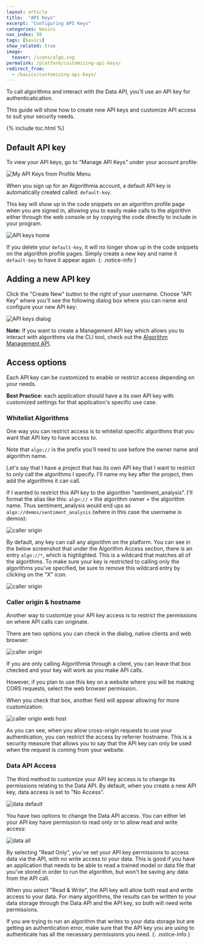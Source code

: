 ```yaml
---
layout: article
title:  "API Keys"
excerpt: "Configuring API Keys"
categories: basics
nav_index: 50
tags: [basics]
show_related: true
image:
  teaser: /icons/algo.svg
permalink: /platform/customizing-api-keys/
redirect_from:
  - /basics/customizing-api-keys/
---
```


To call algorithms and interact with the Data API, you'll use an API key for authenticatication.

This guide will show how to create new API keys and customize API access to suit your security needs.

{% include toc.html %}

## Default API key

To view your API keys, go to "Manage API Keys" under your account profile:

<img src="{{site.cdnurl}}{{site.baseurl}}/images/post_images/api_keys/my_api_keys_from_profile.png" alt="My API Keys from Profile Menu" class="syn-image-responsive">

When you sign up for an Algorithmia account, a default API key is automatically created called: `default-key`.

This key will show up in the code snippets on an algorithm profile page when you are signed in, allowing you to easily make calls to the algorithm either through the web console or by copying the code directly to include in your program.

<img src="{{site.cdnurl}}{{site.baseurl}}/images/post_images/api_keys/default-key.png" alt="API keys home" class="syn-image-responsive">

If you delete your `default-key`, it will no longer show up in the code snippets on the algorithm profile pages. Simply create a new key and name it `default-key` to have it appear again.
{: .notice-info }

## Adding a new API key

Click the "Create New" button to the right of your username. Choose "API Key" where you'll see the following dialog box where you can name and configure your new API key:

<img src="{{site.cdnurl}}{{site.baseurl}}/images/post_images/api_keys/new-simple-key.png" alt="API keys dialog" class="syn-image-responsive">

**Note:** If you want to create a Management API key which allows you to interact with algorithms via the CLI tool, check out the [Algorithm Management API]({{site.baseurl}}/algorithm-development/algorithm-management-api).

## Access options

Each API key can be customized to enable or restrict access depending on your needs.

**Best Practice:** each application should have a its own API key with customized settings for that application's specific use case.

### Whitelist Algorithms

One way you can restrict access is to whitelist specific algorithms that you want that API key to have access to.

Note that `algo://` is the prefix you'll need to use before the owner name and algorithm name.

Let's say that I have a project that has its own API key that I want to restrict to only call the algorithms I specify. I'll name my key after the project, then add the algorithms it can call.

If I wanted to restrict this API key to the algorithm "sentiment_analysis". I'll format the alias like this: `algo://` + the algorithm owner + the algorithm name. Thus sentiment_analysis would end ups as `algo://demos/sentiment_analysis` (where in this case the username is demos):

<img src="{{site.cdnurl}}{{site.baseurl}}/images/post_images/api_keys/algo_restrictions_no_star.png" alt="caller origin" class="syn-image-responsive">

By default, any key can call any algorithm on the platform. You can see in the below screenshot that under the Algorithm Access section, there is an entry `algo://*`, which is highlighted. This is a wildcard that matches all of the algorithms. To make sure your key is restricted to calling only the algorithms you've specified, be sure to remove this wildcard entry by clicking on the "X" icon.

<img src="{{site.cdnurl}}{{site.baseurl}}/images/post_images/api_keys/algo_restrictions.png" alt="caller origin" class="syn-image-responsive">

### Caller origin & hostname

Another way to customize your API key access is to restrict the permissions on where API calls can originate.

There are two options you can check in the dialog, native clients and web browser:

<img src="{{site.cdnurl}}{{site.baseurl}}/images/post_images/api_keys/call_origin.png" alt="caller origin" class="syn-image-responsive">

If you are only calling Algorithmia through a client, you can leave that box checked and your key will work as you make API calls.

However, if you plan to use this key on a website where you will be making CORS requests, select the web browser permission.

When you check that box, another field will appear allowing for more customization:

<img src="{{site.cdnurl}}{{site.baseurl}}/images/post_images/api_keys/call_origin_web.png" alt="caller origin web host" class="syn-image-responsive">

As you can see, when you allow cross-origin requests to use your authentication, you can restrict the access by referrer hostname. This is a security measure that allows you to say that the API key can only be used when the request is coming from your website.

### Data API Access

The third method to customize your API key access is to change its permissions relating to the Data API. By default, when you create a new API key, data access is set to "No Access".

<img src="{{site.cdnurl}}{{site.baseurl}}/images/post_images/api_keys/data_none.png" alt="data default" class="syn-image-responsive">

You have two options to change the Data API access. You can either let your API key have permission to read only or to allow read and write access:

<img src="{{site.cdnurl}}{{site.baseurl}}/images/post_images/api_keys/data_all.png" alt="data all" class="syn-image-responsive">

By selecting "Read Only", you've set your API key permissions to access data via the API, with no write access to your data. This is good if you have an application that needs to be able to read a trained model or data file that you've stored in order to run the algorithm, but won't be saving any data from the API call.

When you select "Read & Write", the API key will allow both read and write access to your data. For many algorithms, the results can be written to your data storage through the Data API and the API key, so both will need write permissions.

If you are trying to run an algorithm that writes to your data storage but are getting an authentication error, make sure that the API key you are using to authenticate has all the necessary permissions you need.
{: .notice-info }
